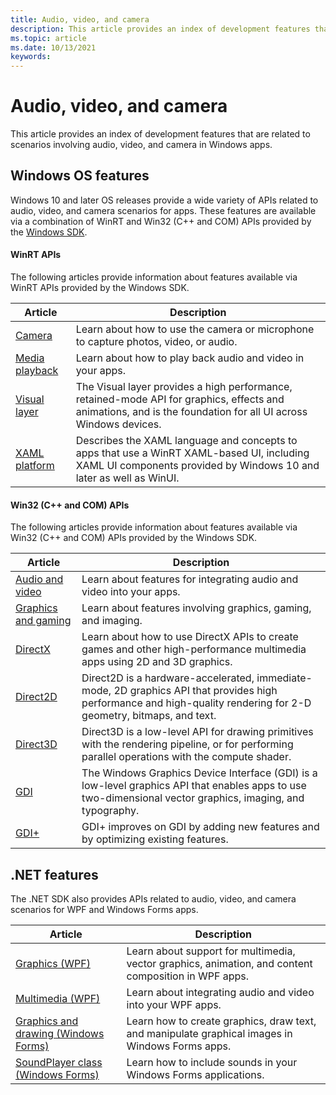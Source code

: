 ```yaml
---
title: Audio, video, and camera
description: This article provides an index of development features that are related to scenarios involving audio, video, and camera in Windows apps.
ms.topic: article
ms.date: 10/13/2021
keywords: 
---
```


# Audio, video, and camera

This article provides an index of development features that are related to scenarios involving audio, video, and camera in Windows apps.


## Windows OS features

Windows 10 and later OS releases provide a wide variety of APIs related to audio, video, and camera scenarios for apps. These features are available via a combination of WinRT and Win32 (C++ and COM) APIs provided by the [Windows SDK](https://developer.microsoft.com/windows/downloads/windows-sdk).

#### WinRT APIs

The following articles provide information about features available via WinRT APIs provided by the Windows SDK.

| Article | Description |
|---------|-------------|
| [Camera](./camera/camera.md) | Learn about how to use the camera or microphone to capture photos, video, or audio. |
| [Media playback](/windows/uwp/audio-video-camera/media-playback/) | Learn about how to play back audio and video in your apps. |
| [Visual layer](/windows/uwp/composition/visual-layer) | The Visual layer provides a high performance, retained-mode API for graphics, effects and animations, and is the foundation for all UI across Windows devices. |
| [XAML platform](/windows/uwp/xaml-platform/) |  Describes the XAML language and concepts to apps that use a WinRT XAML-based UI, including XAML UI components provided by Windows 10 and later as well as WinUI. |

#### Win32 (C++ and COM) APIs

The following articles provide information about features available via Win32 (C++ and COM) APIs provided by the Windows SDK.

| Article | Description |
|---------|-------------|
| [Audio and video](/windows/desktop/audio-and-video) | Learn about features for integrating audio and video into your apps. |
| [Graphics and gaming](/windows/desktop/graphics-and-multimedia) | Learn about features involving graphics, gaming, and imaging. |
| [DirectX](/windows/desktop/getting-started-with-directx-graphics) | Learn about how to use DirectX APIs to create games and other high-performance multimedia apps using 2D and 3D graphics. |
| [Direct2D](/windows/desktop/direct2d/direct2d-portal) | Direct2D is a hardware-accelerated, immediate-mode, 2D graphics API that provides high performance and high-quality rendering for 2-D geometry, bitmaps, and text. |
| [Direct3D](/windows/desktop/direct3d) |  Direct3D is a low-level API for drawing primitives with the rendering pipeline, or for performing parallel operations with the compute shader.  |
| [GDI](/windows/desktop/gdi/windows-gdi) | The Windows Graphics Device Interface (GDI) is a low-level graphics API that enables apps to use two-dimensional vector graphics, imaging, and typography. |
| [GDI+](/windows/desktop/gdiplus/-gdiplus-gdi-start) |  GDI+ improves on GDI by adding new features and by optimizing existing features. |

## .NET features

The .NET SDK also provides APIs related to audio, video, and camera scenarios for WPF and Windows Forms apps.

| Article | Description |
|---------|-------------|
| [Graphics (WPF)](/dotnet/framework/wpf/graphics-multimedia/graphics) | Learn about support for multimedia, vector graphics, animation, and content composition in WPF apps. |
| [Multimedia (WPF)](/dotnet/framework/wpf/graphics-multimedia/multimedia-overview) | Learn about integrating audio and video into your WPF apps. |
| [Graphics and drawing (Windows Forms)](/dotnet/framework/winforms/advanced/graphics-and-drawing-in-windows-forms) | Learn how to create graphics, draw text, and manipulate graphical images in Windows Forms apps. |
| [SoundPlayer class (Windows Forms)](/dotnet/framework/winforms/controls/soundplayer-class-overview) | Learn how to include sounds in your Windows Forms applications. |
